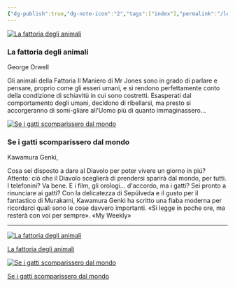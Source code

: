 ```yaml
---
{"dg-publish":true,"dg-note-icon":"2","tags":["index"],"permalink":"/letture/libreria/","dgPassFrontmatter":true,"noteIcon":"2"}
---
```



<div><span><div class="book-grid">
    <div class="book-item">
      <a href="letture/libri/La fattoria degli animali.md" target="_blank" rel="noopener nofollow">
        <img alt="La fattoria degli animali" src="http://books.google.com/books/content?id=lRJoEAAAQBAJ&amp;printsec=frontcover&amp;img=1&amp;zoom=1&amp;edge=curl&amp;source=gbs_api" referrerpolicy="no-referrer">
      </a>
      <div class="book-info">
        <h3 dir="auto">La fattoria degli animali</h3>
        <p class="author" dir="auto">George Orwell</p>
        <p class="description" dir="auto">Gli animali della Fattoria Il Maniero di Mr Jones sono in grado di parlare e pensare, proprio come gli esseri umani, e si rendono perfettamente conto della condizione di schiavitù in cui sono costretti. Esasperati dal comportamento degli umani, decidono di ribellarsi, ma presto si accorgeranno di somi-gliare all’Uomo più di quanto immaginassero...</p>
      </div>
    </div>
    <div class="book-item">
      <a href="letture/libri/Se i gatti scomparissero dal mondo - Kawamura Genki.md" target="_blank" rel="noopener nofollow">
        <img alt="Se i gatti scomparissero dal mondo" src="http://books.google.com/books/content?id=nnCbDwAAQBAJ&amp;printsec=frontcover&amp;img=1&amp;zoom=1&amp;edge=curl&amp;source=gbs_api" referrerpolicy="no-referrer">
      </a>
      <div class="book-info">
        <h3 dir="auto">Se i gatti scomparissero dal mondo</h3>
        <p class="author" dir="auto">Kawamura Genki,</p>
        <p class="description" dir="auto">Cosa sei disposto a dare al Diavolo per poter vivere un giorno in piú? Attento: ciò che il Diavolo sceglierà di prendersi sparirà dal mondo, per tutti. I telefonini? Va bene. E i film, gli orologi... d'accordo, ma i gatti? Sei pronto a rinunciare ai gatti? Con la delicatezza di Sepúlveda e il gusto per il fantastico di Murakami, Kawamura Genki ha scritto una fiaba moderna per ricordarci quali sono le cose davvero importanti. «Si legge in poche ore, ma resterà con voi per sempre». «My Weekly»</p>
      </div>
    </div></div></span></div>

----


<div><span><div class="book-grid">
    <div class="book-item">
      <a href="letture/libri/La fattoria degli animali.md" target="_blank" rel="noopener nofollow">
        <img alt="La fattoria degli animali" src="http://books.google.com/books/content?id=lRJoEAAAQBAJ&amp;printsec=frontcover&amp;img=1&amp;zoom=1&amp;edge=curl&amp;source=gbs_api" referrerpolicy="no-referrer">
        <p dir="auto">La fattoria degli animali</p>
      </a>
    </div>
    <div class="book-item">
      <a href="letture/libri/Se i gatti scomparissero dal mondo - Kawamura Genki.md" target="_blank" rel="noopener nofollow">
        <img alt="Se i gatti scomparissero dal mondo" src="http://books.google.com/books/content?id=nnCbDwAAQBAJ&amp;printsec=frontcover&amp;img=1&amp;zoom=1&amp;edge=curl&amp;source=gbs_api" referrerpolicy="no-referrer">
        <p dir="auto">Se i gatti scomparissero dal mondo</p>
      </a>
    </div></div></span></div>
